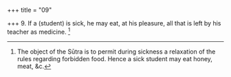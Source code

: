 +++
title = "09"

+++
9. If a (student) is sick, he may eat, at his pleasure, all that is left by his teacher as medicine. [^7] 


[^7]:  The object of the Sūtra is to permit during sickness a relaxation of the rules regarding forbidden food. Hence a sick student may eat honey, meat, &c.
